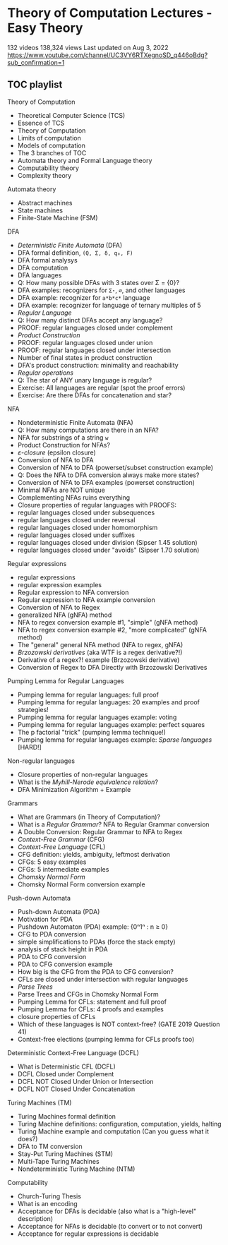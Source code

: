 # Theory of Computation Lectures - Easy Theory

132 videos 138,324 views Last updated on Aug 3, 2022
https://www.youtube.com/channel/UC3VY6RTXegnoSD_q446oBdg?sub_confirmation=1


## TOC playlist

Theory of Computation
- Theoretical Computer Science (TCS)
- Essence of TCS
- Theory of Computation
- Limits of computation
- Models of computation
- The 3 branches of TOC
- Automata theory and Formal Language theory
- Computability theory
- Complexity theory

Automata theory
- Abstract machines
- State machines
- Finite-State Machine (FSM)

DFA
- *Deterministic Finite Automata* (DFA)
- DFA formal definition, `(Q, Σ, δ, q₀, F)`
- DFA formal analysys
- DFA computation
- DFA languages
- Q: How many possible DFAs with 3 states over Σ = {0}?
- DFA examples: recognizers for `Σ⋆`, `∅`, and other languages
- DFA example: recognizer for `a*b*c*` language
- DFA example: recognizer for language of ternary multiples of 5
- *Regular Language*
- Q: How many distinct DFAs accept any language?
- PROOF: regular languages closed under complement
- *Product Construction*
- PROOF: regular languages closed under union
- PROOF: regular languages closed under intersection
- Number of final states in product construction
- DFA's product construction: minimality and reachability
- *Regular operations*
- Q: The star of ANY unary language is regular?
- Exercise: All languages are regular (spot the proof errors)
- Exercise: Are there DFAs for concatenation and star?

NFA
- Nondeterministic Finite Automata (NFA)
- Q: How many computations are there in an NFA?
- NFA for substrings of a string `w`
- Product Construction for NFAs?
- *ε-closure* (epsilon closure)
- Conversion of NFA to DFA
- Conversion of NFA to DFA (powerset/subset construction example)
- Q: Does the NFA to DFA conversion always make more states?
- Conversion of NFA to DFA examples (powerset construction)
- Minimal NFAs are NOT unique
- Complementing NFAs ruins everything
- Closure properties of regular languages with PROOFS:
- regular languages closed under subsequences
- regular languages closed under reversal
- regular languages closed under homomorphism
- regular languages closed under suffixes
- regular languages closed under division (Sipser 1.45 solution)
- regular languages closed under "avoids" (Sipser 1.70 solution)

Regular expressions
- regular expressions
- regular expression examples
- Regular expression to NFA conversion
- Regular expression to NFA example conversion
- Conversion of NFA to Regex
- generalized NFA (gNFA) method
- NFA to regex conversion example #1, "simple" (gNFA method)
- NFA to regex conversion example #2, "more complicated" (gNFA method)
- The "general" general NFA method (NFA to regex, gNFA)
- *Brzozowski derivatives* (aka WTF is a regex derivative?!)
- Derivative of a regex?! example (Brzozowski derivative)
- Conversion of Regex to DFA Directly with Brzozowski Derivatives

Pumping Lemma for Regular Languages
- Pumping lemma for regular languages: full proof
- Pumping lemma for regular languages: 20 examples and proof strategies!
- Pumping lemma for regular languages example: voting
- Pumping lemma for regular languages example: perfect squares
- The p factorial "trick" (pumping lemma technique!)
- Pumping lemma for regular languages example: *Sparse languages* [HARD!]

Non-regular languages
- Closure properties of non-regular languages
- What is the *Myhill-Nerode equivalence relation*?
- DFA Minimization Algorithm + Example

Grammars
- What are Grammars (in Theory of Computation)?
- What is a *Regular Grammar*? NFA to Regular Grammar conversion
- A Double Conversion: Regular Grammar to NFA to Regex
- *Context-Free Grammar* (CFG)
- *Context-Free Language* (CFL)
- CFG definition: yields, ambiguity, leftmost derivation
- CFGs: 5 easy examples
- CFGs: 5 intermediate examples
- *Chomsky Normal Form*
- Chomsky Normal Form conversion example

Push-down Automata
- Push-down Automata (PDA)
- Motivation for PDA
- Pushdown Automaton (PDA) example: {0ⁿ1ⁿ : n ≥ 0}
- CFG to PDA conversion
- simple simplifications to PDAs (force the stack empty)
- analysis of stack height in PDA
- PDA to CFG conversion
- PDA to CFG conversion example
- How big is the CFG from the PDA to CFG conversion?
- CFLs are closed under intersection with regular languages
- *Parse Trees*
- Parse Trees and CFGs in Chomsky Normal Form
- Pumping Lemma for CFLs: statement and full proof
- Pumping Lemma for CFLs: 4 proofs and examples
- closure properties of CFLs
- Which of these languages is NOT context-free? (GATE 2019 Question 41)
- Context-free elections (pumping lemma for CFLs proofs too)

Deterministic Context-Free Language (DCFL)
- What is Deterministic CFL (DCFL)
- DCFL Closed under Complement
- DCFL NOT Closed Under Union or Intersection
- DCFL NOT Closed Under Concatenation

Turing Machines (TM)
- Turing Machines formal definition
- Turing Machine definitions: configuration, computation, yields, halting
- Turing Machine example and computation (Can you guess what it does?)
- DFA to TM conversion
- Stay-Put Turing Machines (STM)
- Multi-Tape Turing Machines
- Nondeterministic Turing Machine (NTM)

Computability
- Church-Turing Thesis
- What is an encoding
- Acceptance for DFAs is decidable (also what is a "high-level" description)
- Acceptance for NFAs is decidable (to convert or to not convert)
- Acceptance for regular expressions is decidable
